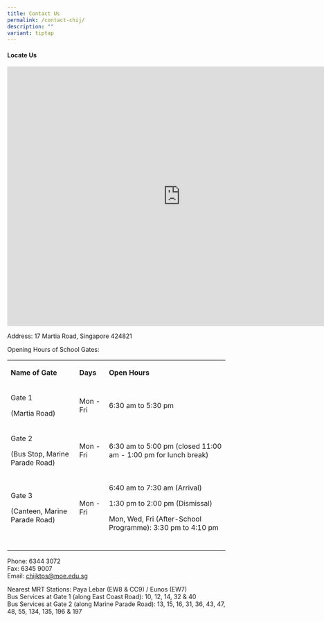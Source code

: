 ```yaml
---
title: Contact Us
permalink: /contact-chij/
description: ""
variant: tiptap
---
```

<h4>Locate Us</h4>
<div class="iframe-wrapper">
<iframe style="border:0;" height="600" width="800" allowfullscreen="true" frameborder="0" src="https://www.google.com/maps/embed?pb=!1m18!1m12!1m3!1d3988.7812177215555!2d103.90646516579453!3d1.3064155590330229!2m3!1f0!2f0!3f0!3m2!1i1024!2i768!4f13.1!3m3!1m2!1s0x31da1874dca6e5db%3A0x1eaa79a189114d82!2sCHIJ%20Katong%20(Primary)!5e0!3m2!1sen!2ssg!4v1654502411410!5m2!1sen!2ssg"></iframe>
</div>
<p>Address: 17 Martia Road, Singapore 424821
<br>
</p>
<p>Opening Hours of School Gates:</p>
<table>
<tbody>
<tr>
<td rowspan="1" colspan="1">
<p><strong>Name of Gate</strong>
</p>
</td>
<td rowspan="1" colspan="1">
<p><strong>Days</strong>
</p>
</td>
<td rowspan="1" colspan="1">
<p><strong>Open Hours</strong>
</p>
</td>
</tr>
<tr>
<td rowspan="1" colspan="1">
<p>Gate 1</p>
<p>(Martia Road)</p>
</td>
<td rowspan="1" colspan="1">
<p>Mon - Fri</p>
</td>
<td rowspan="1" colspan="1">
<p>6:30 am to 5:30 pm</p>
</td>
</tr>
<tr>
<td rowspan="1" colspan="1">
<p>Gate 2</p>
<p>(Bus Stop, Marine Parade Road)</p>
</td>
<td rowspan="1" colspan="1">
<p>Mon - Fri</p>
</td>
<td rowspan="1" colspan="1">
<p>6:30 am to 5:00 pm (closed 11:00 am - 1:00 pm for lunch break)</p>
</td>
</tr>
<tr>
<td rowspan="1" colspan="1">
<p>Gate 3</p>
<p>(Canteen, Marine Parade Road)</p>
</td>
<td rowspan="1" colspan="1">
<p>Mon - Fri</p>
</td>
<td rowspan="1" colspan="1">
<p>6:40 am to 7:30 am (Arrival)</p>
<p>1:30 pm to 2:00 pm (Dismissal)</p>
<p>Mon, Wed, Fri (After-School Programme): 3:30 pm to 4:10 pm</p>
</td>
</tr>
<tr>
<td rowspan="1" colspan="1">
<p></p>
</td>
<td rowspan="1" colspan="1">
<p></p>
</td>
<td rowspan="1" colspan="1">
<p></p>
</td>
</tr>
</tbody>
</table>
<p></p>
<p></p>
<p>Phone: 6344 3072
<br>Fax: 6345 9007
<br>Email:&nbsp;<a href="mailto:chijktps@moe.edu.sg" rel="noopener noreferrer nofollow" target="_blank">chijktps@moe.edu.sg</a>
</p>
<p>Nearest MRT Stations: Paya Lebar (EW8 &amp; CC9) / Eunos (EW7)
<br>Bus Services at Gate 1 (along East Coast Road): 10, 12, 14, 32 &amp; 40
<br>Bus Services at Gate 2 (along Marine Parade Road): 13, 15, 16, 31, 36,
43, 47, 48, 55, 134, 135, 196 &amp; 197</p>
<h4></h4>
<p></p>